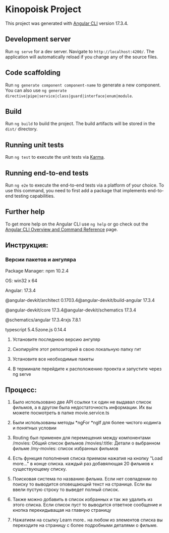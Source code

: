 # Kinopoisk Project

This project was generated with [Angular CLI](https://github.com/angular/angular-cli) version 17.3.4.

## Development server

Run `ng serve` for a dev server. Navigate to `http://localhost:4200/`. The application will automatically reload if you change any of the source files.

## Code scaffolding

Run `ng generate component component-name` to generate a new component. You can also use `ng generate directive|pipe|service|class|guard|interface|enum|module`.

## Build

Run `ng build` to build the project. The build artifacts will be stored in the `dist/` directory.

## Running unit tests

Run `ng test` to execute the unit tests via [Karma](https://karma-runner.github.io).

## Running end-to-end tests

Run `ng e2e` to execute the end-to-end tests via a platform of your choice. To use this command, you need to first add a package that implements end-to-end testing capabilities.

## Further help

To get more help on the Angular CLI use `ng help` or go check out the [Angular CLI Overview and Command Reference](https://angular.io/cli) page.


## Инструкция: 
### Версии пакетов и ангуляра

Package Manager: npm 10.2.4

OS: win32 x 64

Angular: 17.3.4

@angular-devkit/architect           0.1703.4@angular-devkit/build-angular        17.3.4

@angular-devkit/core            17.3.4@angular-devkit/schematics      17.3.4

@schematics/angular             17.3.4rxjs                            7.8.1

typescript                      5.4.5zone.js                         0.14.4



1. Установите последнюю версию ангуляр

2. Скопируйте этот репозиторий в свою локальную папку гит

3. Установите все необходимые пакеты
 
4. В терминале перейдите к расположению проекта и запустите через ng serve




## Процесс:

1. Было использовано две API ссылки т.к один не выдавал список фильмов, а в другом была недостаточность информации. Их вы можете посмотреть в папке movie.service.ts

2. Были использованы методы *ngFor *ngIf  для более чистого кодинга и понятных условии

3. Routing был применен для перемещения между компонентами 
/movies: Общий список фильмов
/movies/:title: Детали о выбранном фильме
/my-movies: список избранных фильмов

4. Есть функция пополнения списка приемом нажатия на кнопку "Load more..." в конце списка. каждый раз добавялющая 20 фильмов к существующему списку.

5. Поисковая система по названию фильма. Если нет совпадении по поиску то выводится оповещающий текст на странице. Если вы ввели пустую строку то выведет полный список.

6. Также можно добавить в список избранных и так же удалить из этого списка. Если список пуст то выводится ответное сообщение и кнопка перекидыващая на главную страницу

7. Нажатием на ссылку Learn more.. на любом из элементов списка вы переходите на страницу с более подробными деталями о фильме.


